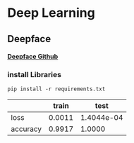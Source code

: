 # Deep Learning

## Deepface
<h4 align="left">
  <a href="https://github.com/serengil/deepface" title="Show Repositories">Deepface Github</a>
</h4>

### install Libraries
```
pip install -r requirements.txt
```

|          | train  |    test    |
| -------- | ------ | ---------- |
| loss     | 0.0011 | 1.4044e-04 |
| accuracy | 0.9917 |   1.0000   |

